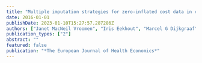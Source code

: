 ```yaml
---
title: "Multiple imputation strategies for zero-inflated cost data in economic evaluations: which method works best?"
date: 2016-01-01
publishDate: 2023-01-10T15:27:57.287286Z
authors: ["Janet MacNeil Vroomen", "Iris Eekhout", "Marcel G Dijkgraaf", "Hein van Hout", "Sophia E de Rooij", "Martijn W Heymans", "Judith E Bosmans"]
publication_types: ["2"]
abstract: ""
featured: false
publication: "*The European Journal of Health Economics*"
---
```


